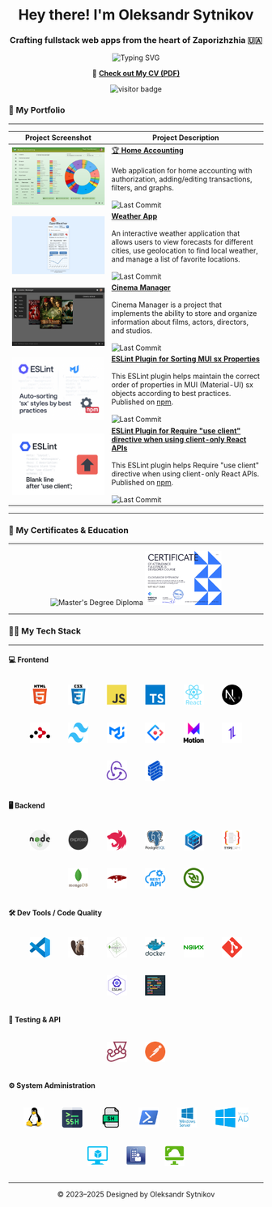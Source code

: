 <h1 align="center">Hey there! I'm Oleksandr Sytnikov</h1>
<h3 align="center">Crafting fullstack web apps from the heart of Zaporizhzhia 🇺🇦</h3>

<p align="center">
  <img src="https://readme-typing-svg.demolab.com?font=Fira+Code&pause=500&center=true&width=435&lines=Full-stack+Web+Development;JavaScript+%E2%80%A2+TypeScript;React+%E2%80%A2+Vite+%E2%80%A2+Next.js;Node.js+%E2%80%A2+Express.js+%E2%80%A2+NestJS;Clean+code+%E2%80%A2+Constant+learning" alt="Typing SVG" />
</p>

<p align="center">
  📄 <a href="./CV/Sytnikov_CV.pdf"><strong>Check out My CV (PDF)</strong></a>
</p>

<p align="center">
  <img src="https://visitor-badge.laobi.icu/badge?page_id=sytnikovzp.sytnikovzp&left_text=My%20Page%20Visitors" alt="visitor badge"/>
</p>

### 💼 My Portfolio

---

| Project Screenshot                                                                                                                                                                     | Project Description                                                                                                                                                                                                                                                                                                                                                                                                                                                              |
| -------------------------------------------------------------------------------------------------------------------------------------------------------------------------------------- | -------------------------------------------------------------------------------------------------------------------------------------------------------------------------------------------------------------------------------------------------------------------------------------------------------------------------------------------------------------------------------------------------------------------------------------------------------------------------------- |
| <a href="https://github.com/sytnikovzp/home-accounting#readme"><img src="./screenshots/home-accounting.png" alt="Home Accounting" width="600"></a>                                     | [🏆 **Home Accounting**](https://github.com/sytnikovzp/home-accounting#readme)<br><br>Web application for home accounting with authorization, adding/editing transactions, filters, and graphs.<br><br><img src="https://img.shields.io/github/last-commit/sytnikovzp/home-accounting" alt="Last Commit">                                                                                                                                                                        |
| <a href="https://github.com/sytnikovzp/weather-app#readme"><img src="./screenshots/weather-app.png" alt="Weather App" width="600"></a>                                                 | [**Weather App**](https://github.com/sytnikovzp/weather-app#readme)<br><br>An interactive weather application that allows users to view forecasts for different cities, use geolocation to find local weather, and manage a list of favorite locations.<br><br><img src="https://img.shields.io/github/last-commit/sytnikovzp/weather-app" alt="Last Commit">                                                                                                                    |
| <a href="https://github.com/sytnikovzp/cinema-manager#readme"><img src="./screenshots/cinema-manager.png" alt="Cinema Manager" width="600"></a>                                        | [**Cinema Manager**](https://github.com/sytnikovzp/cinema-manager#readme)<br><br>Cinema Manager is a project that implements the ability to store and organize information about films, actors, directors, and studios.<br><br><img src="https://img.shields.io/github/last-commit/sytnikovzp/cinema-manager" alt="Last Commit">                                                                                                                                                 |
| <a href="https://www.npmjs.com/package/eslint-plugin-mui-sx-order"><img src="./screenshots/eslint-plugin-mui-sx-order.png" alt="ESLint MUI SX Plugin" width="600"></a>                 | [**ESLint Plugin for Sorting MUI sx Properties**](https://github.com/sytnikovzp/eslint-plugin-mui-sx-order#readme)<br><br>This ESLint plugin helps maintain the correct order of properties in MUI (Material-UI) sx objects according to best practices. Published on [npm](https://www.npmjs.com/package/eslint-plugin-mui-sx-order).<br><br><img src="https://img.shields.io/github/last-commit/sytnikovzp/eslint-plugin-mui-sx-order" alt="Last Commit">                      |
| <a href="https://www.npmjs.com/package/eslint-plugin-require-use-client"><img src="./screenshots/eslint-plugin-require-use-client.png" alt="ESLint use client Plugin" width="600"></a> | [**ESLint Plugin for Require "use client" directive when using client-only React APIs**](https://github.com/sytnikovzp/eslint-plugin-require-use-client#readme)<br><br>This ESLint plugin helps Require "use client" directive when using client-only React APIs. Published on [npm](https://www.npmjs.com/package/eslint-plugin-require-use-client).<br><br><img src="https://img.shields.io/github/last-commit/sytnikovzp/eslint-plugin-require-use-client" alt="Last Commit"> |

---

### 🌟 My Certificates & Education

---

<div align="center">
  <img src="./education/master-diploma.jpg" alt="Master's Degree Diploma" width="30%" />
  <img src="./education/certificate-fc.jpg" alt="Freshcode Trainee" width="30%" />
</div>

---

### 🧑‍💻 My Tech Stack

---

#### 💻 Frontend

<div align="center">
  <img src="./icons/html.svg" alt="HTML5" width="40" height="40" style="margin:16px"/>
  <img src="./icons/css.svg" alt="CSS3" width="40" height="40" style="margin:16px"/>
  <img src="./icons/js.svg" alt="JavaScript" width="40" height="40" style="margin:16px"/>
  <img src="./icons/ts.svg" alt="TypeScript" width="40" height="40" style="margin:16px"/>
  <img src="./icons/react.svg" alt="React" width="40" height="40" style="margin:16px"/>
  <img src="./icons/next.png" alt="Next.js" width="40" height="40" style="margin:16px; background:white; border-radius:8px"/>
  <img src="./icons/react-router.svg" alt="React Router" width="40" height="40" style="margin:16px"/>
  <img src="./icons/tailwind-css.png" alt="Tailwind CSS" width="40" height="40" style="margin:16px"/>
  <img src="./icons/mui.png" alt="Material UI" width="40" height="40" style="margin:16px"/>
  <img src="./icons/antd.png" alt="Ant Design" width="40" height="40" style="margin:16px"/>
  <img src="./icons/motion.png" alt="Framer Motion" width="40" height="40" style="margin:16px"/>
  <img src="./icons/axios.png" alt="Axios" width="40" height="40" style="margin:16px"/>
  <img src="./icons/redux.svg" alt="Redux" width="40" height="40" style="margin:16px"/>
  <img src="./icons/formik.png" alt="Formik" width="40" height="40" style="margin:16px"/>
</div>

#### 🖥️ Backend

<div align="center">
  <img src="./icons/node.png" alt="Node.js" width="40" height="40" style="margin:16px"/>
  <img src="./icons/express.png" alt="Express.js" width="40" height="40" style="margin:16px"/>
  <img src="./icons/nest.svg" alt="NestJS" width="40" height="40" style="margin:16px"/>
  <img src="./icons/postgres.svg" alt="PostgreSQL" width="40" height="40" style="margin:16px"/>
  <img src="./icons/sequelize.svg" alt="Sequelize" width="40" height="40" style="margin:16px"/>
  <img src="./icons/typeorm.png" alt="TypeORM" width="40" height="40" style="margin:16px"/>
  <img src="./icons/mongo.svg" alt="MongoDB" width="40" height="40" style="margin:16px"/>
  <img src="./icons/mongoose.png" alt="Mongoose" width="40" height="40" style="margin:16px"/>
  <img src="./icons/restAPI.svg" alt="REST API" width="40" height="40" style="margin:16px"/>
  <img src="./icons/websocket.svg" alt="WebSocket" width="40" height="40" style="margin:16px"/>
</div>

#### 🛠️ Dev Tools / Code Quality

<div align="center">
  <img src="./icons/vscode.svg" alt="VSCode" width="40" height="40" style="margin:16px"/>
  <img src="./icons/dbeaver.png" alt="DBeaver" width="40" height="40" style="margin:16px"/>
  <img src="./icons/mongo-compass.png" alt="MongoDB Compass" width="40" height="40" style="margin:16px"/>
  <img src="./icons/docker.svg" alt="Docker" width="40" height="40" style="margin:16px"/>
  <img src="./icons/nginx.svg" alt="Nginx" width="40" height="40" style="margin:16px"/>
  <img src="./icons/git.svg" alt="GIT" width="40" height="40" style="margin:16px"/>
  <img src="./icons/eslint.png" alt="ESLint" width="40" height="40" style="margin:16px"/>
  <img src="./icons/prettier.png" alt="Prettier" width="40" height="40" style="margin:16px"/>
</div>

#### 🧪 Testing & API

<div align="center">
  <img src="./icons/jest.svg" alt="Jest" width="40" height="40" style="margin:16px"/>
  <img src="./icons/postman.webp" alt="Postman" width="40" height="40" style="margin:16px"/>
</div>

#### ⚙️ System Administration

<div align="center">
<img src="./icons/linux.svg" alt="Linux" width="40" height="40" style="margin:16px"/>
  <img src="./icons/ssh.svg" alt="SSH" width="40" height="40" style="margin:16px"/>
  <img src="./icons/bash.png" alt="Bash" width="40" height="40" style="margin:16px"/>
  <img src="./icons/powershell.svg" alt="PowerShell" width="40" height="40" style="margin:16px"/>
  <img src="./icons/windows.png" alt="Windows Server" width="40" height="40" style="margin:16px"/>
  <img src="./icons/ad.png" alt="Active Directory" width="65" height="40" style="margin:16px"/>
  <img src="./icons/hyper-v.svg" alt="Hyper-V" width="40" height="40" style="margin:16px"/>
  <img src="./icons/sccm.png" alt="SCCM" width="40" height="40" style="margin:16px"/>
  <img src="./icons/horizon.webp" alt="VMWare Horizon" width="40" height="40" style="margin:16px"/>
</div>

---

<p align="center">© 2023–2025 Designed by Oleksandr Sytnikov</p>
